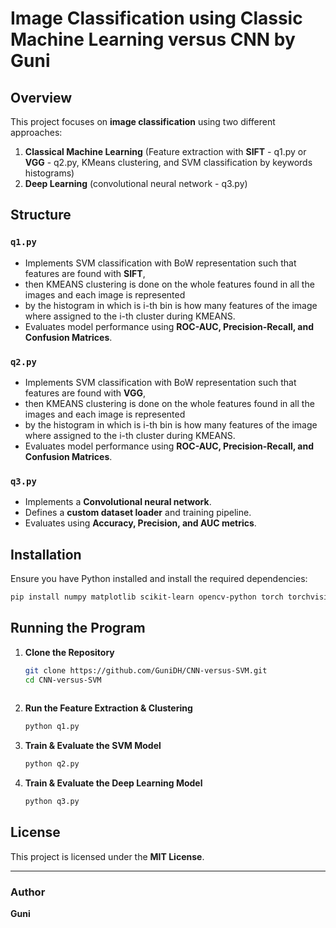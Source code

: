 # Image Classification using Classic Machine Learning versus CNN by Guni

## Overview

This project focuses on **image classification** using two different approaches:
1. **Classical Machine Learning** (Feature extraction with **SIFT** - q1.py or **VGG** - q2.py, KMeans clustering, and SVM classification by keywords histograms)
2. **Deep Learning** (convolutional neural network - q3.py)


## Structure

### `q1.py`
- Implements SVM classification with BoW representation such that features are found with **SIFT**,
- then KMEANS clustering is done on the whole features found in all the images and each image is represented
- by the histogram in which is i-th bin is how many features of the image where assigned to the i-th cluster during KMEANS.
- Evaluates model performance using **ROC-AUC, Precision-Recall, and Confusion Matrices**.

### `q2.py`
- Implements SVM classification with BoW representation such that features are found with **VGG**,
- then KMEANS clustering is done on the whole features found in all the images and each image is represented
- by the histogram in which is i-th bin is how many features of the image where assigned to the i-th cluster during KMEANS.
- Evaluates model performance using **ROC-AUC, Precision-Recall, and Confusion Matrices**.

### `q3.py`
- Implements a **Convolutional neural network**.
- Defines a **custom dataset loader** and training pipeline.
- Evaluates using **Accuracy, Precision, and AUC metrics**.

## Installation

Ensure you have Python installed and install the required dependencies:
```sh
pip install numpy matplotlib scikit-learn opencv-python torch torchvision
```

## Running the Program

1. **Clone the Repository**
   ```sh
   git clone https://github.com/GuniDH/CNN-versus-SVM.git
   cd CNN-versus-SVM
  
   ```
2. **Run the Feature Extraction & Clustering**
   ```sh
   python q1.py
   ```
3. **Train & Evaluate the SVM Model**
   ```sh
   python q2.py
   ```
4. **Train & Evaluate the Deep Learning Model**
   ```sh
   python q3.py
   ```


## License

This project is licensed under the **MIT License**.

---
### Author
**Guni**

